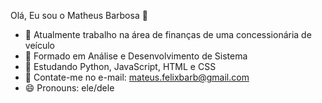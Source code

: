 Olá, Eu sou o Matheus Barbosa 👋

- 🔭 Atualmente trabalho na área de finanças de uma concessionária de veículo
- 🌱 Formado em Análise e Desenvolvimento de Sistema
- 👯 Estudando Python, JavaScript, HTML e CSS
- 🤔 Contate-me no e-mail: mateus.felixbarb@gmail.com
- 😄 Pronouns: ele/dele


